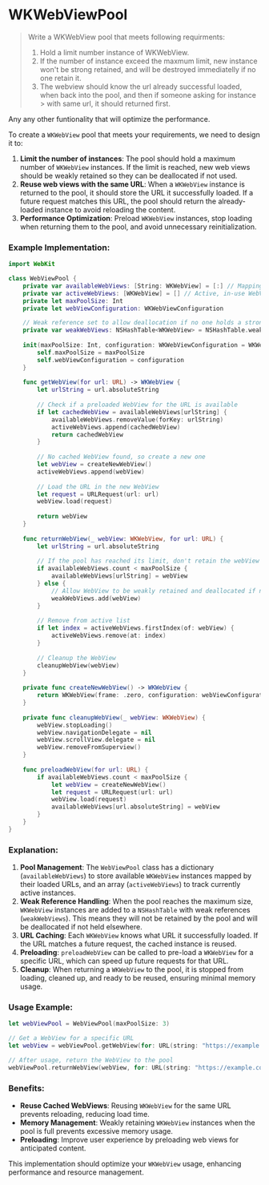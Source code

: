 # WKWebViewPool #

> Write a WKWebView pool that meets following requirments:
> 1. Hold a limit number instance of WKWebView.
> 2. If the number of instance exceed the maxmum limit, new instance won't be strong retained, and will be destroyed 
> immediatelly if no one retain it.
> 3. The webview should know the url already successful loaded, when back into the pool, and then if someone asking for instance > with same url, it should returned first.

Any any other funtionality that will optimize the performance.

To create a `WKWebView` pool that meets your requirements, we need to design it to:

1. **Limit the number of instances**: The pool should hold a maximum number of `WKWebView` instances. If the limit is reached, new web views should be weakly retained so they can be deallocated if not used.
2. **Reuse web views with the same URL**: When a `WKWebView` instance is returned to the pool, it should store the URL it successfully loaded. If a future request matches this URL, the pool should return the already-loaded instance to avoid reloading the content.
3. **Performance Optimization**: Preload `WKWebView` instances, stop loading when returning them to the pool, and avoid unnecessary reinitialization.

### Example Implementation:

```swift
import WebKit

class WebViewPool {
    private var availableWebViews: [String: WKWebView] = [:] // Mapping of URL to WebView
    private var activeWebViews: [WKWebView] = [] // Active, in-use WebViews
    private let maxPoolSize: Int
    private let webViewConfiguration: WKWebViewConfiguration

    // Weak reference set to allow deallocation if no one holds a strong reference
    private var weakWebViews: NSHashTable<WKWebView> = NSHashTable.weakObjects()
    
    init(maxPoolSize: Int, configuration: WKWebViewConfiguration = WKWebViewConfiguration()) {
        self.maxPoolSize = maxPoolSize
        self.webViewConfiguration = configuration
    }
    
    func getWebView(for url: URL) -> WKWebView {
        let urlString = url.absoluteString
        
        // Check if a preloaded WebView for the URL is available
        if let cachedWebView = availableWebViews[urlString] {
            availableWebViews.removeValue(forKey: urlString)
            activeWebViews.append(cachedWebView)
            return cachedWebView
        }
        
        // No cached WebView found, so create a new one
        let webView = createNewWebView()
        activeWebViews.append(webView)
        
        // Load the URL in the new WebView
        let request = URLRequest(url: url)
        webView.load(request)
        
        return webView
    }
    
    func returnWebView(_ webView: WKWebView, for url: URL) {
        let urlString = url.absoluteString
        
        // If the pool has reached its limit, don't retain the webView strongly
        if availableWebViews.count < maxPoolSize {
            availableWebViews[urlString] = webView
        } else {
            // Allow WebView to be weakly retained and deallocated if not used
            weakWebViews.add(webView)
        }
        
        // Remove from active list
        if let index = activeWebViews.firstIndex(of: webView) {
            activeWebViews.remove(at: index)
        }
        
        // Cleanup the WebView
        cleanupWebView(webView)
    }
    
    private func createNewWebView() -> WKWebView {
        return WKWebView(frame: .zero, configuration: webViewConfiguration)
    }
    
    private func cleanupWebView(_ webView: WKWebView) {
        webView.stopLoading()
        webView.navigationDelegate = nil
        webView.scrollView.delegate = nil
        webView.removeFromSuperview()
    }
    
    func preloadWebView(for url: URL) {
        if availableWebViews.count < maxPoolSize {
            let webView = createNewWebView()
            let request = URLRequest(url: url)
            webView.load(request)
            availableWebViews[url.absoluteString] = webView
        }
    }
}
```

### Explanation:
1. **Pool Management**: The `WebViewPool` class has a dictionary (`availableWebViews`) to store available `WKWebView` instances mapped by their loaded URLs, and an array (`activeWebViews`) to track currently active instances.
2. **Weak Reference Handling**: When the pool reaches the maximum size, `WKWebView` instances are added to a `NSHashTable` with weak references (`weakWebViews`). This means they will not be retained by the pool and will be deallocated if not held elsewhere.
3. **URL Caching**: Each `WKWebView` knows what URL it successfully loaded. If the URL matches a future request, the cached instance is reused.
4. **Preloading**: `preloadWebView` can be called to pre-load a `WKWebView` for a specific URL, which can speed up future requests for that URL.
5. **Cleanup**: When returning a `WKWebView` to the pool, it is stopped from loading, cleaned up, and ready to be reused, ensuring minimal memory usage.

### Usage Example:

```swift
let webViewPool = WebViewPool(maxPoolSize: 3)

// Get a WebView for a specific URL
let webView = webViewPool.getWebView(for: URL(string: "https://example.com")!)

// After usage, return the WebView to the pool
webViewPool.returnWebView(webView, for: URL(string: "https://example.com")!)
```

### Benefits:
- **Reuse Cached WebViews**: Reusing `WKWebView` for the same URL prevents reloading, reducing load time.
- **Memory Management**: Weakly retaining `WKWebView` instances when the pool is full prevents excessive memory usage.
- **Preloading**: Improve user experience by preloading web views for anticipated content.

This implementation should optimize your `WKWebView` usage, enhancing performance and resource management.